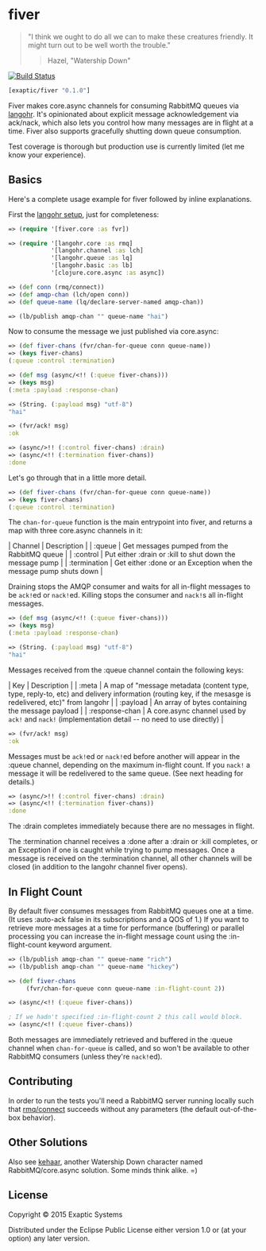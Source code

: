 # fiver

> "I think we ought to do all we can to make these creatures friendly. It might turn out to be well
> worth the trouble."
>> Hazel, "Watership Down"

[![Build Status](https://travis-ci.org/spieden/fiver.svg?branch=master)](https://travis-ci.org/spieden/fiver)

```clj
[exaptic/fiver "0.1.0"]
```

Fiver makes core.async channels for consuming RabbitMQ queues via [langohr](http://clojurerabbitmq.info/). It's opinionated about explicit message acknowledgement via ack/nack, which also lets you control how many messages are in flight at a time. Fiver also supports gracefully shutting down queue consumption.

Test coverage is thorough but production use is currently limited (let me know your experience).

## Basics

Here's a complete usage example for fiver followed by inline explanations.

First the [langohr setup](http://clojurerabbitmq.info/articles/getting_started.html#langohr-overview), just for completeness:

```clj
=> (require '[fiver.core :as fvr])

=> (require '[langohr.core :as rmq]
            '[langohr.channel :as lch]
            '[langohr.queue :as lq]
            '[langohr.basic :as lb]
            '[clojure.core.async :as async])

=> (def conn (rmq/connect))
=> (def amqp-chan (lch/open conn))
=> (def queue-name (lq/declare-server-named amqp-chan))

=> (lb/publish amqp-chan "" queue-name "hai")
```

Now to consume the message we just published via core.async:

```clj
=> (def fiver-chans (fvr/chan-for-queue conn queue-name))
=> (keys fiver-chans)
(:queue :control :termination)

=> (def msg (async/<!! (:queue fiver-chans)))
=> (keys msg)
(:meta :payload :response-chan)

=> (String. (:payload msg) "utf-8")
"hai"

=> (fvr/ack! msg)
:ok

=> (async/>!! (:control fiver-chans) :drain)
=> (async/<!! (:termination fiver-chans))
:done
```

Let's go through that in a little more detail.

```clj
=> (def fiver-chans (fvr/chan-for-queue conn queue-name))
=> (keys fiver-chans)
(:queue :control :termination)
```

The `chan-for-queue` function is the main entrypoint into fiver, and returns a map with three core.async channels in it:

| Channel      | Description |
| :queue       | Get messages pumped from the RabbitMQ queue |
| :control     | Put either :drain or :kill to shut down the message pump |
| :termination | Get either :done or an Exception when the message pump shuts down |

Draining stops the AMQP consumer and waits for all in-flight messages to be `ack!`ed or `nack!`ed. Killing stops the consumer and `nack!`s all in-flight messages.

```clojure
=> (def msg (async/<!! (:queue fiver-chans)))
=> (keys msg)
(:meta :payload :response-chan)

=> (String. (:payload msg) "utf-8")
"hai"
```

Messages received from the :queue channel contain the following keys:

| Key            | Description |
| :meta          | A map of "message metadata (content type, type, reply-to, etc) and delivery information (routing key, if the mesasge is redelivered, etc)" from langohr |
| :payload       | An array of bytes containing the message payload |
| :response-chan | A  core.async channel used by `ack!` and `nack!` (implementation detail -- no need to use directly) |

```clojure
=> (fvr/ack! msg)
:ok
```

Messages must be `ack!`ed or `nack!`ed before another will appear in the :queue channel, depending on the maximum in-flight count. If you `nack!` a message it will be redelivered to the same queue. (See next heading for details.)

```clojure
=> (async/>!! (:control fiver-chans) :drain)
=> (async/<!! (:termination fiver-chans))
:done
```

The :drain completes immediately because there are no messages in flight.

The :termination channel receives a :done after a :drain or :kill completes, or an Exception if one is caught while trying to pump messages. Once a message is received on the :termination channel, all other channels will be closed (in addition to the langohr channel fiver opens).

## In Flight Count

By default fiver consumes messages from RabbitMQ queues one at a time. (It uses :auto-ack false in its subscriptions and a QOS of 1.) If you want to retrieve more messages at a time for performance (buffering) or parallel processing you can increase the in-flight message count using the :in-flight-count keyword argument.

```clojure
=> (lb/publish amqp-chan "" queue-name "rich")
=> (lb/publish amqp-chan "" queue-name "hickey")

=> (def fiver-chans
     (fvr/chan-for-queue conn queue-name :in-flight-count 2))

=> (async/<!! (:queue fiver-chans))

; If we hadn't specified :in-flight-count 2 this call would block.
=> (async/<!! (:queue fiver-chans))
```

Both messages are immediately retrieved and buffered in the :queue channel when `chan-for-queue` is called, and so won't be available to other RabbitMQ consumers (unless they're `nack!`ed).

## Contributing

In order to run the tests you'll need a RabbitMQ server running locally such that [rmq/connect](http://reference.clojurerabbitmq.info/langohr.core.html#var-connect) succeeds without any parameters (the default out-of-the-box behavior).

## Other Solutions

Also see [kehaar](https://github.com/democracyworks/kehaar), another Watership Down character named RabbitMQ/core.async solution. Some minds think alike. =)

## License

Copyright © 2015 Exaptic Systems

Distributed under the Eclipse Public License either version 1.0 or (at your option) any later version.

